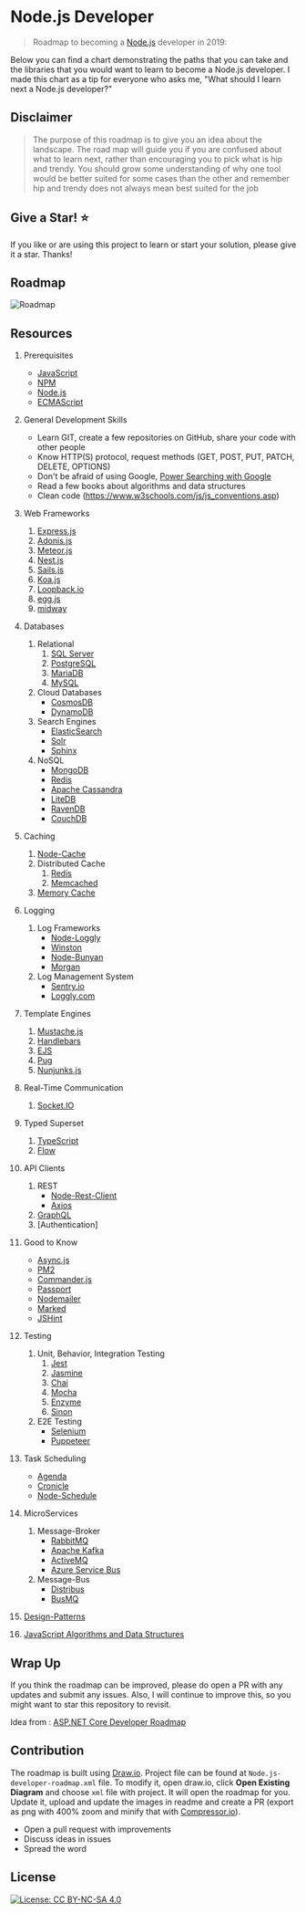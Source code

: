 # Node.js Developer

> Roadmap to becoming a [Node.js](https://nodejs.org/en/) developer in 2019:

Below you can find a chart demonstrating the paths that you can take and the libraries that you would want to learn to become a Node.js developer. I made this chart as a tip for everyone who asks me, "What should I learn next a Node.js developer?"

## Disclaimer

> The purpose of this roadmap is to give you an idea about the landscape. The road map will guide you if you are confused about what to learn next, rather than encouraging you to pick what is hip and trendy. You should grow some understanding of why one tool would be better suited for some cases than the other and remember hip and trendy does not always mean best suited for the job

## Give a Star! :star:

If you like or are using this project to learn or start your solution, please give it a star. Thanks!

## Roadmap

![Roadmap](https://github.com/docs-for-developers/Nodejs-Developer-Roadmap/raw/master/Node.js-developer-roadmap.png)

## Resources

1. Prerequisites

    - [JavaScript](https://www.w3schools.com/js/)
    - [NPM](https://docs.npmjs.com/)
    - [Node.js](https://nodejs.org/en/docs/)
    - [ECMAScript](https://www.w3schools.com/js/js_versions.asp)

2. General Development Skills

    - Learn GIT, create a few repositories on GitHub, share your code with other people
    - Know HTTP(S) protocol, request methods (GET, POST, PUT, PATCH, DELETE, OPTIONS)
    - Don't be afraid of using Google, [Power Searching with Google](http://www.powersearchingwithgoogle.com/)
    - Read a few books about algorithms and data structures
    - Clean code (https://www.w3schools.com/js/js_conventions.asp)

3. Web Frameworks

    1. [Express.js](https://expressjs.com/)
    2. [Adonis.js](https://adonisjs.com/)
    3. [Meteor.js](https://www.meteor.com/)
    4. [Nest.js](https://nestjs.com/)
    5. [Sails.js](https://sailsjs.com/)
    6. [Koa.js](https://koajs.com/)
    7. [Loopback.io](https://loopback.io/)
    8. [egg.js](https://eggjs.org/en/index.html)
    9. [midway](https://midwayjs.org/midway/en/)

4. Databases

    1. Relational
        1. [SQL Server](https://www.microsoft.com/en-us/sql-server/sql-server-2017)
        2. [PostgreSQL](https://www.postgresql.org/)
        3. [MariaDB](https://mariadb.org/)
        4. [MySQL](https://www.mysql.com/)
    2. Cloud Databases
        - [CosmosDB](https://docs.microsoft.com/en-us/azure/cosmos-db)
        - [DynamoDB](https://aws.amazon.com/dynamodb/)
    3. Search Engines
        - [ElasticSearch](https://www.elastic.co/)
        - [Solr](http://lucene.apache.org/solr/)
        - [Sphinx](http://sphinxsearch.com/)
    4. NoSQL
        - [MongoDB](https://www.mongodb.com/)
        - [Redis](https://redis.io/)
        - [Apache Cassandra](http://cassandra.apache.org/)
        - [LiteDB](https://github.com/mbdavid/LiteDB)
        - [RavenDB](https://github.com/ravendb/ravendb)
        - [CouchDB](http://couchdb.apache.org/)

5. Caching

    1. [Node-Cache](https://www.npmjs.com/package/node-cache)
    2. Distributed Cache
        1. [Redis](https://redis.io/)
        2. [Memcached](https://memcached.org/)
    3. [Memory Cache](https://www.npmjs.com/package/memory-cache)

6. Logging

    1. Log Frameworks
        - [Node-Loggly](https://www.loggly.com/docs/node-js-logs-2/)
        - [Winston](https://github.com/winstonjs/winston)
        - [Node-Bunyan](https://github.com/trentm/node-bunyan)
        - [Morgan](https://github.com/expressjs/morgan)
    2. Log Management System
        - [Sentry.io](http://sentry.io)
        - [Loggly.com](https://loggly.com)

7. Template Engines
    1. [Mustache.js](https://mustache.github.io/)
    2. [Handlebars](https://handlebarsjs.com/)
    3. [EJS](https://ejs.co/)
    4. [Pug](https://pugjs.org/api/getting-started.html)
    5. [Nunjunks.js](https://mozilla.github.io/nunjucks/)
8. Real-Time Communication

    1. [Socket.IO](https://socket.io/)

9. Typed Superset

    1. [TypeScript](https://www.typescriptlang.org/)
    2. [Flow](https://flow.org/)

10. API Clients

    1. REST
        - [Node-Rest-Client](https://www.npmjs.com/package/node-rest-client)
        - [Axios](https://github.com/axios/axios)
    2. [GraphQL](https://graphql.org/)
    3. [Authentication]

11. Good to Know

    - [Async.js](https://caolan.github.io/async/)
    - [PM2](http://pm2.keymetrics.io/)
    - [Commander.js](https://github.com/tj/commander.js/)
    - [Passport](http://www.passportjs.org/)
    - [Nodemailer](https://nodemailer.com/about/)
    - [Marked](https://marked.js.org/#/README.md#README.md)
    - [JSHint](https://github.com/jshint/jshint)

12. Testing

    1. Unit, Behavior, Integration Testing
        1. [Jest](https://jestjs.io/)
        2. [Jasmine](https://jasmine.github.io/)
        3. [Chai](https://www.chaijs.com/)
        4. [Mocha](https://mochajs.org/)
        5. [Enzyme](https://github.com/airbnb/enzyme)
        6. [Sinon](https://sinonjs.org/)
    2. E2E Testing
        - [Selenium](https://help.crossbrowsertesting.com/selenium-testing/getting-started/javascript/)
        - [Puppeteer](https://github.com/GoogleChrome/puppeteer)

13. Task Scheduling

    - [Agenda](https://github.com/agenda/agenda)
    - [Cronicle](https://github.com/jhuckaby/Cronicle)
    - [Node-Schedule](https://www.npmjs.com/package/node-schedule)

14. MicroServices

    1. Message-Broker
        - [RabbitMQ](https://www.rabbitmq.com/tutorials/tutorial-one-javascript.html)
        - [Apache Kafka](https://www.npmjs.com/package/kafka-node)
        - [ActiveMQ](https://github.com/apache/activemq)
        - [Azure Service Bus](https://docs.microsoft.com/en-us/azure/service-bus-messaging/service-bus-messaging-overview)
    2. Message-Bus
        - [Distribus](https://distribus.com/)
        - [BusMQ](https://github.com/capriza/node-busmq)

15. [Design-Patterns](https://www.pluralsight.com/courses/javascript-practical-design-patterns)
16. [JavaScript Algorithms and Data Structures](https://github.com/trekhleb/javascript-algorithms/)

## Wrap Up

If you think the roadmap can be improved, please do open a PR with any updates and submit any issues. Also, I will continue to improve this, so you might want to star this repository to revisit.

Idea from : [ASP.NET Core Developer Roadmap](https://github.com/MoienTajik/AspNetCore-Developer-Roadmap)

## Contribution

The roadmap is built using [Draw.io](https://www.draw.io/). Project file can be found at `Node.js-developer-roadmap.xml` file. To modify it, open draw.io, click **Open Existing Diagram** and choose `xml` file with project. It will open the roadmap for you. Update it, upload and update the images in readme and create a PR (export as png with 400% zoom and minify that with [Compressor.io](https://compressor.io/compress)).

-   Open a pull request with improvements
-   Discuss ideas in issues
-   Spread the word

## License

[![License: CC BY-NC-SA 4.0](https://img.shields.io/badge/License-CC%20BY--NC--SA%204.0-lightgrey.svg)](https://creativecommons.org/licenses/by-nc-sa/4.0/)
